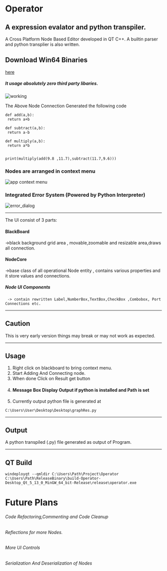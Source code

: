 # Operator 
## A expression evalator and python transpiler.

A  Cross Platform Node Based Editor developed in QT C++.
A builtin parser and python transplier is also written.


## Download Win64 Binaries
[here](https://github.com/sps014/Operator/releases/download/0.6/Operator.App.-.1.zip)


##### It usage absolutely zero third party libaries.

![working](https://user-images.githubusercontent.com/45932883/58257493-a515ad00-7d8e-11e9-93a4-959b0749083c.PNG)

The Above Node Connection Generated the following code
```
def add(a,b):
 return a+b

def subtract(a,b):
 return a-b

def multiply(a,b):
 return a*b


print(multiply(add(9.8 ,11.7),subtract(11.7,9.6)))

```
### Nodes are arranged in context menu
![app context menu](https://user-images.githubusercontent.com/45932883/58385328-61c87200-800c-11e9-8737-96bbcefdd2a1.PNG)


### Integrated Error System (Powered by Python Interpreter)

![error_dialog](https://user-images.githubusercontent.com/45932883/58385355-cdaada80-800c-11e9-934b-e0b7b3d844f8.PNG)

---

The UI consist of 3 parts:
#### BlackBoard 
  ->black background grid area , movable,zoomable and resizable area,draws all connection.
#### NodeCore 
  ->base class of all operational Node entity , contains various properties and it store values and  connections.
##### Node UI Components 
     -> contain rewritten Label,NumberBox,TextBox,CheckBox ,Combobox, Port Connections etc.
   
---
## Caution
This is very early version things may break or may not work as expected.

---
## Usage
1. Right click on blackboard to bring context menu.
2. Start Adding And Connecting node.
3. When done Click on Result get button
4. #### Message Box Display Output if python is installed and Path is set
5. Currently output python file is generated at  
```
C:\Users\User\Desktop\Desktop\graphRes.py 
```

 ---  
     
## Output 
A python transpiled (.py) file generated as output of Program.

---

## QT Build
```shell
windeployqt --qmldir C:\Users\Path\Project\Operator  C:\Users\Path\ReleaseBinary\build-Operator-Desktop_Qt_5_13_0_MinGW_64_bit-Release\release\operator.exe
```

# Future Plans
######  Code Refactoring,Commenting and Code Cleanup
###### Reflections for more Nodes.
###### More UI Controls
###### Serialization And Deserialization of Nodes
